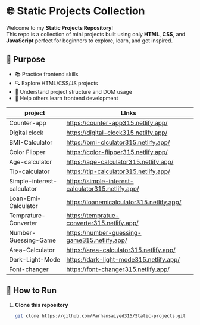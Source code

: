 # 🌐 Static Projects Collection

Welcome to my **Static Projects Repository**!  
This repo is a collection of mini projects built using only **HTML**, **CSS**, and **JavaScript**
perfect for beginners to explore, learn, and get inspired.

## 🎯 Purpose

- 📚 Practice frontend skills
- 🔍 Explore HTML/CSS/JS projects
- 🧠 Understand project structure and DOM usage
- 🤝 Help others learn frontend development


| project | LInks                                                |
|----------|--------------------------------------------------------------|
| Counter-app| https://counter-app315.netlify.app/  |
| Digital clock | https://digital-clock315.netlify.app/    |
| BMI-Calculator|https://bmi-clculator315.netlify.app/ |
| Color Flipper | https://color-flipper315.netlify.app/ |
| Age-calculator | https://age-calculator315.netlify.app/|
| Tip-calculator| https://tip-calculator315.netlify.app/|
| Simple-interest-calculator | https://simple-interest-calculator315.netlify.app/|
| Loan-Emi-Calculator| https://loanemicalculator315.netlify.app/|
| Temprature-Converter| https://tempratue-converter315.netlify.app/ |
| Number-Guessing-Game | https://number-guessing-game315.netlify.app/ |
| Area-Calculator | https://area-calculator315.netlify.app/ |
| Dark-Light-Mode | https://dark-light-mode315.netlify.app/ |
| Font-changer | https://font-changer315.netlify.app/ |
## 🚀 How to Run

1. **Clone this repository**
   ```bash
   git clone https://github.com/Farhansaiyed315/Static-projects.git

